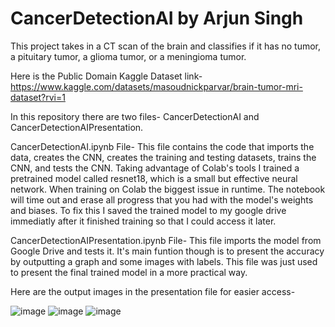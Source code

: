 # CancerDetectionAI by Arjun Singh
This project takes in a CT scan of the brain and classifies if it has no tumor, a pituitary tumor, a glioma tumor, or a meningioma tumor.

Here is the Public Domain Kaggle Dataset link- https://www.kaggle.com/datasets/masoudnickparvar/brain-tumor-mri-dataset?rvi=1

In this repository there are two files- CancerDetectionAI and CancerDetectionAIPresentation.

CancerDetectionAI.ipynb File-
  This file contains the code that imports the data, creates the CNN, creates the training and testing datasets, trains the CNN, and tests the CNN.
  Taking advantage of Colab's tools I trained a pretrained model called resnet18, which is a small but effective neural network.
  When training on Colab the biggest issue in runtime. The notebook will time out and erase all progress that you had with the model's weights and biases.
  To fix this I saved the trained model to my google drive immediatly after it finished training so that I could access it later.

CancerDetectionAIPresentation.ipynb File-
  This file imports the model from Google Drive and tests it. It's main funtion though is to present the accuracy by outputting a graph and some images with labels.
  This file was just used to present the final trained model in a more practical way.
  
  Here are the output images in the presentation file for easier access-
    
![image](https://github.com/arjunks25/CancerDetectionAI/assets/102838869/38a6ce41-fe7e-4866-9364-f894fa0fe2c2)
    ![image](https://github.com/arjunks25/CancerDetectionAI/assets/102838869/d610504b-0b30-4a3c-ab4b-541b79750c1c)
    ![image](https://github.com/arjunks25/CancerDetectionAI/assets/102838869/f3810386-d31a-4bdd-8158-05f44bf94f1a)
    

  

